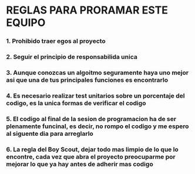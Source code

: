 # REGLAS PARA PRORAMAR ESTE EQUIPO

### 1. Prohibido traer egos al proyecto

### 2. Seguir el principio de responsabilida unica

### 3. Aunque conozcas un algoitmo seguramente haya uno mejor asi que una de tus principales funciones es encontrarlo

### 4. Es necesario realizar test unitarios sobre un porcentaje del codigo, es la unica formas de verificar el codigo

### 5. El codigo al final de la sesion de programacion ha de ser plenamente funcinal, es decir, no rompo el codigo y me espero al siguente dia para arreglarlo

### 6. La regla del Boy Scout, dejar todo mas limpio de lo que lo encontre, cada vez que abra el proyecto preocuparme por mejorar lo que ya hay antes de adherir mas codigo
